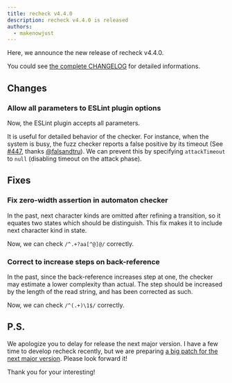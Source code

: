 ```yaml
---
title: recheck v4.4.0
description: recheck v4.4.0 is released
authors:
  - makenowjust
---
```


Here, we announce the new release of recheck v4.4.0.

You could see [the complete CHANGELOG](https://github.com/makenowjust-labs/recheck/releases/tag/v4.4.0) for detailed informations.

## Changes

### Allow all parameters to ESLint plugin options

Now, the ESLint plugin accepts all parameters.

It is useful for detailed behavior of the checker.
For instance, when the system is busy, the fuzz checker reports a false positive by its timeout (See [#447](https://github.com/makenowjust-labs/recheck/issues/447), thanks [@falsandtru](https://github.com/falsandtru)).
We can prevent this by specifying `attackTimeout` to `null` (disabling timeout on the attack phase).

## Fixes

### Fix zero-width assertion in automaton checker

In the past, next character kinds are omitted after refining a transition, so it equates two states which should be distinguish.
This fix makes it to include next character kind in state.

Now, we can check `/^.+?aa[^@]@/` correctly.

### Correct to increase steps on back-reference

In the past, since the back-reference increases step at one, the checker may estimate a lower complexity than actual.
The step should be increased by the length of the read string, and has been corrected as such.

Now, we can check `/^(.+)\1$/` correctly.

## P.S.

We apologize you to delay for release the next major version.
I have a few time to develop recheck recently, but we are preparing [a big patch for the next major version](https://github.com/makenowjust-labs/recheck/pull/378).
Please look forward it!

Thank you for your interesting!
